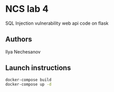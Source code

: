 # NCS lab 4
SQL Injection vulnerability web api code on flask
## Authors
Ilya Nechesanov

## Launch instructions
```bash
docker-compose build
docker-compose up -d
```

